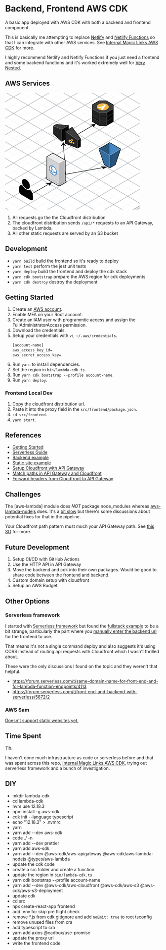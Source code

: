 # Backend, Frontend AWS CDK

A basic app deployed with AWS CDK with both a backend and frontend component.

This is basically me attempting to replace [Netlify](https://www.netlify.com/) and [Netlify Functions](https://www.netlify.com/products/functions/) so that I can integrate with other AWS services. See [Internal Magic Links AWS CDK](https://github.com/cadbox1/internal-magic-links-aws-cdk) for more.

I highly recommend Netlify and Netlify Functions if you just need a frontend and some backend functions and it's worked extremely well for [Very Nested](https://github.com/cadbox1/very-nested).

## AWS Services

![Diagram](./docs/cloudcraft.png)

1. All requests go the the Cloudfront distribution
1. The cloudfront distribution sends `/api/*` requests to an API Gateway, backed by Lambda.
1. All other static requests are served by an S3 bucket

## Development

 * `yarn build`         build the frontend so it's ready to deploy
 * `yarn test`          perform the jest unit tests
 * `yarn deploy`        build the frontend and deploy the cdk stack
 * `yarn cdk bootstrap` prepare the AWS region for cdk deployments
 * `yarn cdk destroy`   destroy the deployment

## Getting Started
1. Create an [AWS account](https://aws.amazon.com/).
1. Enable MFA on your Root account.
1. Create an IAM user with programmtic access and assign the FullAdministratorAccess permission.
1. Download the credentials.
1. Setup your credentials with `vi ~/.aws/credentials`.
    ```
    [account-name]
    aws_access_key_id=
    aws_secret_access_key=
    ```
1. Run `yarn` to install dependencies.
1. Set the region in `bin/lambda-cdk.ts`.
1. Run `yarn cdk bootstrap --profile account-name`.
1. Run `yarn deploy`.

### Frontend Local Dev
1. Copy the cloudfront distribution url.
1. Paste it into the proxy field in the `src/frontend/package.json`.
1. `cd src/frontend`.
1. `yarn start`.

## 

## References
- [Getting Started](wihttps://docs.aws.amazon.com/cdk/latest/guide/getting_started.html)
- [Serverless Guide](https://docs.aws.amazon.com/cdk/latest/guide/serverless_example.html)
- [Backend example](https://github.com/aws-samples/aws-cdk-examples/tree/master/typescript/api-cors-lambda-crud-dynamodb)
- [Static site example](https://github.com/aws-samples/aws-cdk-examples/tree/master/typescript/static-site)
- [Setup Cloudfront with API Gateway](https://stackoverflow.com/a/57467656/728602)
- [Match paths in API Gateway and Cloudfront](https://stackoverflow.com/questions/32825413/how-do-you-add-cloudfront-in-front-of-api-gateway/53804396#53804396)
- [Forward headers from Cloudfront to API Gateway](https://stackoverflow.com/questions/47366993/missing-authentication-token-error-with-cloudfront-api-gateway/47380572#47380572)


## Challenges
The [aws-lambda] module does *NOT* package node_modules whereas [aws-lambda-nodejs](https://docs.aws.amazon.com/cdk/api/latest/docs/aws-lambda-nodejs-readme.html) does. It's a [bit slow](https://github.com/aws/aws-cdk/issues/9120) but there's some discussions about potential fixes for that in the pipeline.

Your Cloudfront path pattern must much your API Gateway path. See [this SO](https://stackoverflow.com/questions/32825413/how-do-you-add-cloudfront-in-front-of-api-gateway/53804396#53804396) for more.

## Future Development
1. Setup CI/CD with GitHub Actions
1. Use the HTTP API in API Gateway
1. Move the backend and cdk into their own packages. Would be good to share code between the frontend and backend.
1. Custom domain setup with cloudfront
1. Setup an AWS Budget

## Other Options
### Serverless framework
I started with [Serverless framework](https://serverless.com/) but found the [fullstack example](https://github.com/serverless/examples/tree/master/aws-node-fullstack) to be a bit strange, particularly the part where you [manually enter the backend url](https://serverless.com/) for the frontend to use.

That means it's not a single command deploy and also suggests it's using CORS instead of routing api requests with Cloudfront which I wasn't thrilled about.

These were the only discussions I found on the topic and they weren't that helpful.
- https://forum.serverless.com/t/same-domain-name-for-front-end-and-for-lambda-function-endpoints/4113
- https://forum.serverless.com/t/front-end-and-backend-with-serverless/5872/2


### AWS Sam

[Doesn't support static websites yet.](https://github.com/awslabs/serverless-application-model/issues/624)


## Time Spent

11h.

I haven't done much infrastructure as code or serverless before and that was spent across this repo, [Internal Magic Links AWS CDK](https://github.com/cadbox1/internal-magic-links-aws-cdk), trying out serverless framework and a bunch of investigation.

## DIY

- mkdir lambda-cdk
- cd lambda-cdk
- nvm use 12.18.3
- npm install -g aws-cdk
- cdk init --language typescript
- echo "12.18.3" > .nvmrc
- yarn
- yarn add --dev aws-cdk
- code ./ -n
- yarn add --dev prettier
- yarn add aws-sdk
- yarn add --dev @aws-cdk/aws-apigateway @aws-cdk/aws-lambda-nodejs @types/aws-lambda
- update the cdk code
- create a src folder and create a function
- update the region in `bin/lambda-cdk.ts`
- yarn cdk bootstrap --profile account-name
- yarn add --dev @aws-cdk/aws-cloudfront @aws-cdk/aws-s3 @aws-cdk/aws-s3-deployment
- update cdk
- cd src
- npx create-react-app frontend
- add .env for skip pre flight check
- remove *.js from cdk gitignore and add `noEmit: true` to root tsconfig
- remove unused files from cra
- add typescript to cra
- yarn add axios @cadbox/use-promise
- update the proxy url
- write the frontend code


